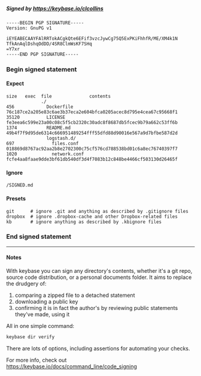 ##### Signed by https://keybase.io/clcollins
```
-----BEGIN PGP SIGNATURE-----
Version: GnuPG v1

iEYEABECAAYFAlRRTokACgkQte6EFif3vzcJywCg75Q5ExPKiFhhfR/ME/XM4k1N
TfkAnAqlDshqOdDD/4SR8ClmWsKF7SHq
=Y7xr
-----END PGP SIGNATURE-----

```

<!-- END SIGNATURES -->

### Begin signed statement 

#### Expect

```
size   exec  file              contents                                                        
             ./                                                                                
456            Dockerfile      76c187ce2a205e83c6ae3b37eca2e604bfca0205acec8d795e4cea67c95668f1
35120          LICENSE         fe3eea6c599e23a00c08c5f5cb2320c30adc8f8687db5fcec9b79a662c53ff6b
1374           README.md       49b4f7f9d95de6314c666951489254fff55dfd88d90016e567a9d7bfbe587d2d
               logstash.d/                                                                     
697              files.conf    018869d8767ac92aa2b8e2702300c75cf576cd788538bd01c6a8ec76740397f7
1020             network.conf  fcfe4aa8faae9dde3bf61db540df3d4f7083b12c848be4466cf503130d26465f
```

#### Ignore

```
/SIGNED.md
```

#### Presets

```
git      # ignore .git and anything as described by .gitignore files
dropbox  # ignore .dropbox-cache and other Dropbox-related files    
kb       # ignore anything as described by .kbignore files          
```

<!-- summarize version = 0.0.9 -->

### End signed statement

<hr>

#### Notes

With keybase you can sign any directory's contents, whether it's a git repo,
source code distribution, or a personal documents folder. It aims to replace the drudgery of:

  1. comparing a zipped file to a detached statement
  2. downloading a public key
  3. confirming it is in fact the author's by reviewing public statements they've made, using it

All in one simple command:

```bash
keybase dir verify
```

There are lots of options, including assertions for automating your checks.

For more info, check out https://keybase.io/docs/command_line/code_signing